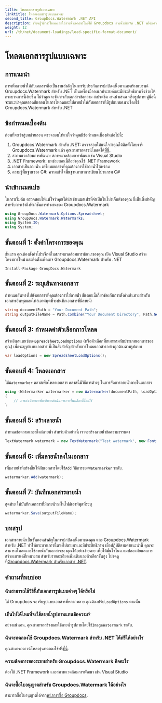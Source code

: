 ```yaml
---
title: โหลดเอกสารรูปแบบเฉพาะ
linktitle: โหลดเอกสารรูปแบบเฉพาะ
second_title: GroupDocs.Watermark .NET API
description: เรียนรู้วิธีการโหลดและใส่ลายน้ำเอกสารโดยใช้ Groupdocs ลายน้ำสำหรับ .NET พร้อมคำแนะนำทีละขั้นตอนนี้ ปกป้องและสร้างแบรนด์เนื้อหาของคุณได้อย่างง่ายดาย
weight: 12
url: /th/net/document-loadings/load-specific-format-document/
---
```


# โหลดเอกสารรูปแบบเฉพาะ

## การแนะนำ
การเพิ่มลายน้ำให้กับเอกสารถือเป็นงานสำคัญในการรับประกันการปกป้องเนื้อหาและสร้างแบรนด์ Groupdocs.Watermark สำหรับ .NET เป็นเครื่องมืออเนกประสงค์และมีประสิทธิภาพซึ่งช่วยให้กระบวนการนี้ง่ายขึ้น ไม่ว่าคุณจะจัดการกับเอกสารข้อความ สเปรดชีต งานนำเสนอ หรือรูปภาพ คู่มือนี้จะแนะนำคุณตลอดขั้นตอนในการโหลดและใส่ลายน้ำให้กับเอกสารที่มีรูปแบบเฉพาะโดยใช้ Groupdocs.Watermark สำหรับ .NET
## ข้อกำหนดเบื้องต้น
ก่อนที่จะเข้าสู่บทช่วยสอน ตรวจสอบให้แน่ใจว่าคุณมีข้อกำหนดเบื้องต้นต่อไปนี้:
1.  Groupdocs.Watermark สำหรับ .NET: ตรวจสอบให้แน่ใจว่าคุณได้ติดตั้งไลบรารี Groupdocs.Watermark แล้ว คุณสามารถดาวน์โหลดได้[ที่นี่](https://releases.groupdocs.com/Watermark/net/).
2. สภาพแวดล้อมการพัฒนา: สภาพแวดล้อมการพัฒนาเช่น Visual Studio
3. .NET Framework: บทช่วยสอนนี้ถือว่าคุณใช้ .NET Framework
4. เอกสารเป็นลายน้ำ: เตรียมเอกสารที่คุณต้องการใช้ลายน้ำให้พร้อม
5. ความรู้พื้นฐานของ C#: ความเข้าใจพื้นฐานภาษาการเขียนโปรแกรม C#

## นำเข้าเนมสเปซ
ในการเริ่มต้น ตรวจสอบให้แน่ใจว่าคุณได้นำเข้าเนมสเปซที่จำเป็นในโปรเจ็กต์ของคุณ นี่เป็นสิ่งสำคัญสำหรับการเข้าถึงฟังก์ชันการทำงานของ Groupdocs.Watermark
```csharp
using GroupDocs.Watermark.Options.Spreadsheet;
using GroupDocs.Watermark.Watermarks;
using System.IO;
using System;
```

## ขั้นตอนที่ 1: ตั้งค่าโครงการของคุณ
ขั้นแรก คุณต้องตั้งค่าโปรเจ็กต์ในสภาพแวดล้อมการพัฒนาของคุณ เปิด Visual Studio สร้างโครงการใหม่ และติดตั้งแพ็คเกจ Groupdocs.Watermark สำหรับ .NET
```shell
Install-Package GroupDocs.Watermark
```
## ขั้นตอนที่ 2: ระบุเส้นทางเอกสาร
กำหนดเส้นทางไปยังเอกสารที่คุณต้องการใส่ลายน้ำ ขั้นตอนนี้เกี่ยวข้องกับการตั้งค่าเส้นทางสำหรับเอกสารอินพุตและไฟล์เอาต์พุตที่จะบันทึกเอกสารที่มีลายน้ำ
```csharp
string documentPath = "Your Document Path";
string outputFileName = Path.Combine("Your Document Directory", Path.GetFileName(documentPath));
```
## ขั้นตอนที่ 3: กำหนดค่าตัวเลือกการโหลด
 สร้างอินสแตนซ์ของ`SpreadsheetLoadOptions` (หรือตัวเลือกที่เหมาะสมกับประเภทเอกสารของคุณ) เพื่อระบุรูปแบบเอกสาร นี่เป็นสิ่งสำคัญสำหรับการโหลดเอกสารอย่างถูกต้องตามรูปแบบ
```csharp
var loadOptions = new SpreadsheetLoadOptions();
```
## ขั้นตอนที่ 4: โหลดเอกสาร
 ใช้`Watermarker` คลาสเพื่อโหลดเอกสาร คลาสนี้มีวิธีการต่างๆ ในการจัดการลายน้ำภายในเอกสาร
```csharp
using (Watermarker watermarker = new Watermarker(documentPath, loadOptions))
{
    // การดำเนินการเพิ่มเติมจะดำเนินการภายในบล็อกนี้โดยใช้
}
```
## ขั้นตอนที่ 5: สร้างลายน้ำ
กำหนดข้อความและสไตล์ลายน้ำ สำหรับตัวอย่างนี้ เราจะสร้างลายน้ำข้อความธรรมดา
```csharp
TextWatermark watermark = new TextWatermark("Test watermark", new Font("Arial", 12));
```
## ขั้นตอนที่ 6: เพิ่มลายน้ำลงในเอกสาร
เพิ่มลายน้ำที่สร้างขึ้นให้กับเอกสารโดยใช้`Add` วิธีการของ`Watermarker` ระดับ.
```csharp
watermarker.Add(watermark);
```
## ขั้นตอนที่ 7: บันทึกเอกสารลายน้ำ
สุดท้าย ให้บันทึกเอกสารที่มีลายน้ำลงในไฟล์เอาท์พุตที่ระบุ
```csharp
watermarker.Save(outputFileName);
```

## บทสรุป
เอกสารลายน้ำเป็นขั้นตอนสำคัญในการปกป้องเนื้อหาของคุณ และ Groupdocs.Watermark สำหรับ .NET ทำให้กระบวนการนี้ตรงไปตรงมาและมีประสิทธิภาพ เมื่อปฏิบัติตามคำแนะนำนี้ คุณจะสามารถโหลดและใช้ลายน้ำกับเอกสารของคุณได้อย่างง่ายดาย เพื่อให้มั่นใจในความปลอดภัยและการสร้างแบรนด์ที่เหมาะสม สำหรับรายละเอียดเพิ่มเติมและตัวเลือกขั้นสูง โปรดดูที่[Groupdocs.Watermark สำหรับเอกสาร .NET](https://tutorials.groupdocs.com/Watermark/net/).
## คำถามที่พบบ่อย
### ฉันสามารถใช้วิธีนี้กับเอกสารรูปแบบต่างๆ ได้หรือไม่
 ใช่ Groupdocs รองรับรูปแบบเอกสารที่หลากหลาย คุณต้องปรับ`LoadOptions` ตามนั้น
### เป็นไปได้ไหมที่จะใช้ลายน้ำรูปภาพแทนข้อความ?
 อย่างแน่นอน. คุณสามารถสร้างและใช้ลายน้ำรูปภาพโดยใช้`ImageWatermark` ระดับ.
### ฉันจะทดลองใช้ Groupdocs.Watermark สำหรับ .NET ได้ฟรีได้อย่างไร
 คุณสามารถดาวน์โหลดรุ่นทดลองใช้ฟรี[ที่นี่](https://releases.groupdocs.com/).
### ความต้องการของระบบสำหรับ Groupdocs.Watermark คืออะไร
ต้องใช้ .NET Framework และสภาพแวดล้อมการพัฒนา เช่น Visual Studio
### ฉันจะซื้อใบอนุญาตสำหรับ Groupdocs.Watermark ได้อย่างไร
สามารถซื้อใบอนุญาตได้จาก[หน้าการซื้อ Groupdocs](https://purchase.groupdocs.com/buy).